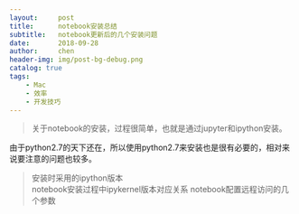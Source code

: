 ```yaml
---
layout:     post
title:      notebook安装总结
subtitle:   notebook更新后的几个安装问题
date:       2018-09-28
author:     chen
header-img: img/post-bg-debug.png
catalog: true
tags:
    - Mac
    - 效率
    - 开发技巧
---
```

> 关于notebook的安装，过程很简单，也就是通过jupyter和ipython安装。
  
由于python2.7的天下还在，所以使用python2.7来安装也是很有必要的，相对来说要注意的问题也较多。
> 安装时采用的ipython版本  
> notebook安装过程中ipykernel版本对应关系
> notebook配置远程访问的几个参数 
>  
 
